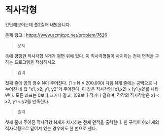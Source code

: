# 직사각형
간단해보이는데 플2길래 내봤읍니다.

문제 링크 : https://www.acmicpc.net/problem/7626

> 문제

축에 평행한 직사각형 N개가 평면 위에 있다. 이 직사각형들이 차지하는 전체 면적을 구하는 프로그램을 작성하시오.

> 입력

첫째 줄에 양의 정수 N이 주어진다. (1 ≤ N ≤ 200,000) 다음 N개 줄에는 공백으로 나누어진 네 값 "x1, x2, y1, y2"가 주어진다. 이 값은 직사각형 [x1,x2] × [y1,y2]를 나타낸다. 모든 좌표는 0보다 크거나 같고, 109보다 작거나 같으며, 각각의 직사각형은 x1 < x2, y1 < y2를 만족한다.

> 출력

첫째 줄에 주어진 직사각형 N개가 차지하는 전체 면적을 출력한다. 한 구역이 여러 개의 직사각형으로 덮어져 있는 경우에도 한 번으로 센다.
